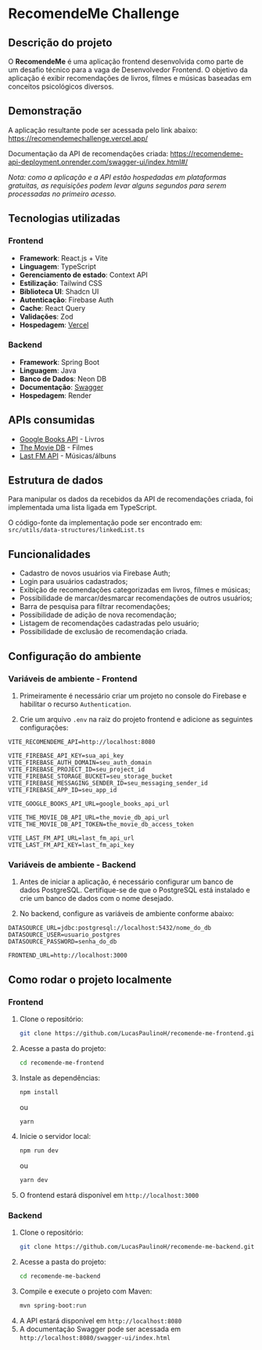 # RecomendeMe Challenge

## Descrição do projeto

O **RecomendeMe** é uma aplicação frontend desenvolvida como parte de um desafio técnico para a vaga de Desenvolvedor Frontend. O objetivo da aplicação é exibir recomendações de livros, filmes e músicas baseadas em conceitos psicológicos diversos.

## Demonstração

A aplicação resultante pode ser acessada pelo link abaixo:
https://recomendemechallenge.vercel.app/

Documentação da API de recomendações criada:
https://recomendeme-api-deployment.onrender.com/swagger-ui/index.html#/

_Nota: como a aplicação e a API estão hospedadas em plataformas gratuitas, as requisições podem levar alguns segundos para serem processadas no primeiro acesso._

## Tecnologias utilizadas

### Frontend

- **Framework**: React.js + Vite
- **Linguagem**: TypeScript
- **Gerenciamento de estado**: Context API
- **Estilização**: Tailwind CSS
- **Biblioteca UI**: Shadcn UI
- **Autenticação**: Firebase Auth
- **Cache**: React Query
- **Validações**: Zod
- **Hospedagem**: [Vercel](https://recomendemechallenge.vercel.app/)

### Backend

- **Framework**: Spring Boot
- **Linguagem**: Java
- **Banco de Dados**: Neon DB
- **Documentação**: [Swagger](https://recomendeme-api-deployment.onrender.com/swagger-ui/index.html#/)
- **Hospedagem**: Render

## APIs consumidas

- [Google Books API](https://developers.google.com/books) - Livros
- [The Movie DB](https://developer.themoviedb.org/reference/) - Filmes
- [Last FM API](https://www.last.fm/api) - Músicas/álbuns

## Estrutura de dados

Para manipular os dados da recebidos da API de recomendações criada, foi implementada uma lista ligada em TypeScript.

O código-fonte da implementação pode ser encontrado em:
`src/utils/data-structures/linkedList.ts`

## Funcionalidades

- Cadastro de novos usuários via Firebase Auth;
- Login para usuários cadastrados;
- Exibição de recomendações categorizadas em livros, filmes e músicas;
- Possibilidade de marcar/desmarcar recomendações de outros usuários;
- Barra de pesquisa para filtrar recomendações;
- Possibilidade de adição de nova recomendação;
- Listagem de recomendações cadastradas pelo usuário;
- Possibilidade de exclusão de recomendação criada.
  
## Configuração do ambiente

### Variáveis de ambiente - Frontend

1. Primeiramente é necessário criar um projeto no console do Firebase e habilitar o recurso `Authentication`.

2. Crie um arquivo `.env` na raiz do projeto frontend e adicione as seguintes configurações:

```
VITE_RECOMENDEME_API=http://localhost:8080

VITE_FIREBASE_API_KEY=sua_api_key
VITE_FIREBASE_AUTH_DOMAIN=seu_auth_domain
VITE_FIREBASE_PROJECT_ID=seu_project_id
VITE_FIREBASE_STORAGE_BUCKET=seu_storage_bucket
VITE_FIREBASE_MESSAGING_SENDER_ID=seu_messaging_sender_id
VITE_FIREBASE_APP_ID=seu_app_id

VITE_GOOGLE_BOOKS_API_URL=google_books_api_url

VITE_THE_MOVIE_DB_API_URL=the_movie_db_api_url
VITE_THE_MOVIE_DB_API_TOKEN=the_movie_db_access_token

VITE_LAST_FM_API_URL=last_fm_api_url
VITE_LAST_FM_API_KEY=last_fm_api_key
```

### Variáveis de ambiente - Backend

1. Antes de iniciar a aplicação, é necessário configurar um banco de dados PostgreSQL. Certifique-se de que o PostgreSQL está instalado e crie um banco de dados com o nome desejado.

2. No backend, configure as variáveis de ambiente conforme abaixo:

```
DATASOURCE_URL=jdbc:postgresql://localhost:5432/nome_do_db
DATASOURCE_USER=usuario_postgres
DATASOURCE_PASSWORD=senha_do_db

FRONTEND_URL=http://localhost:3000
```

## Como rodar o projeto localmente

### Frontend

1. Clone o repositório:
   ```bash
   git clone https://github.com/LucasPaulinoH/recomende-me-frontend.git
   ```
2. Acesse a pasta do projeto:
   ```bash
   cd recomende-me-frontend
   ```
3. Instale as dependências:
   ```bash
   npm install
   ```
   ou 

   ```bash
   yarn
   ```
4. Inicie o servidor local:
   ```bash
   npm run dev
   ```
   ou
   ```bash
   yarn dev
   ```
5. O frontend estará disponível em `http://localhost:3000`

### Backend

1. Clone o repositório:
   ```bash
   git clone https://github.com/LucasPaulinoH/recomende-me-backend.git
   ```
2. Acesse a pasta do projeto:
   ```bash
   cd recomende-me-backend
   ```
3. Compile e execute o projeto com Maven:
   ```bash
   mvn spring-boot:run
   ```
4. A API estará disponível em `http://localhost:8080`
5. A documentação Swagger pode ser acessada em `http://localhost:8080/swagger-ui/index.html`
